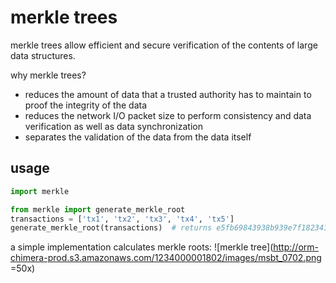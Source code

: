 # merkle trees
merkle trees allow efficient and secure verification of the contents of large data structures.

why merkle trees?
* reduces the amount of data that a trusted authority has to maintain to proof the integrity of the data
* reduces the network I/O packet size to perform consistency and data verification as well as data synchronization
* separates the validation of the data from the data itself

## usage
```python
import merkle

from merkle import generate_merkle_root
transactions = ['tx1', 'tx2', 'tx3', 'tx4', 'tx5']
generate_merkle_root(transactions)  # returns e5fb69843938b939e7f1823414b2e3aaa52c1eaa
```

a simple implementation calculates merkle roots:
![merkle tree](http://orm-chimera-prod.s3.amazonaws.com/1234000001802/images/msbt_0702.png =50x) 